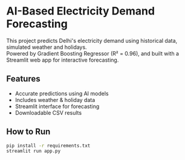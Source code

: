 #  AI-Based Electricity Demand Forecasting

This project predicts Delhi's electricity demand using historical data, simulated weather and holidays.  
Powered by Gradient Boosting Regressor (R² = 0.96), and built with a Streamlit web app for interactive forecasting.

##  Features
- Accurate predictions using AI models
- Includes weather & holiday data
- Streamlit interface for forecasting
- Downloadable CSV results

##  How to Run
```bash
pip install -r requirements.txt
streamlit run app.py
